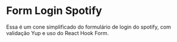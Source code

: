 # Form Login Spotify

Essa é um cone simplificado do formulário de login do spotify, com validação Yup e uso do React Hook Form.
